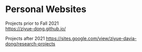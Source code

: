 # Personal Websites

Projects prior to Fall 2021  
https://ziyue-dong.github.io/

Projects after 2021
https://sites.google.com/view/ziyue-davia-dong/research-projects
